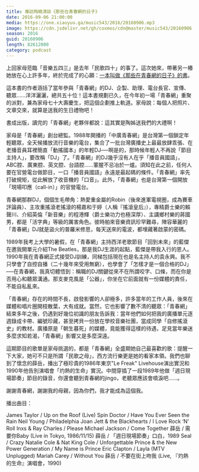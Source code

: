 ```yaml
---
title: 專訪陶曉清談《那些在青春網的日子》
date: 2016-09-06 21:00:00
media: https://one.xiaoyuu.ga/music543/2016/20160906.mp3
image: https://cdn.jsdelivr.net/gh/coxmos/cdn@master/music543/20160906.jpg
season: 2016
guid: 20160906
length: 82612000
category: podcast
---
```


上回家母蒞臨「音樂五四三」是去年「民歌四十」的事了。這次她來，帶著另一樁她放在心上許多年，終於完成了的心願：<a href="http://www.books.com.tw/products/0010726977" target="_blank">一本叫做《那些在青春網的日子》的書</a>。

這本書的作者涵括了當年參與「青春網」的DJ、企製、助理、電台長官、宣傳、聽眾……洋洋灑灑，總共五十位！這本書規劃已久，在今年初一場「青春網」重聚的派對，兼為家母七十大壽慶生，把這個企劃推上軌道。家母說：每個人把照片、文章交來，就算是送我的生日禮物吧！

書成出版，讀完的「青春網」老夥伴都說：這其實是陶姊送我們的大禮啊！

家母是「青春網」創台總監。1988年開播的「中廣青春網」是台灣第一個鎖定年輕聽眾，全天候播放流行音樂的電台，集合了一批台灣廣播史上最最放肆乖張、在老播音員耳裡簡直「動搖國本」的年輕DJ──啊是的，那時候年輕人不再說「節目主持人」，要改稱「DJ」了。「青春網」的DJ幾乎沒有人在乎「播音員國語」，ABC腔、廣東腔、英文腔、台語腔……葷腥不忌冶於一爐。須知在此之前，任何人要在官營電台做節目，一口「播音員國語」永遠是最起碼的條件。「青春網」率先打破規矩，從此解放了收音機的「口音」。此外，「青春網」也是台灣第一個開放「現場叩應（call-in）」的官營電台。

青春網那群DJ，個個生毛帶角：熱愛重金屬的Robin（後來進軍電視圈，成為賽車評論員）、主攻重搖滾老搖滾的楊嘉和于婷（人稱『搖滾皇后』），專精爵士樂的賴聲川、介紹英倫「新音樂」的程港輝（爵士樂功力也極深厚）、主講鄉村樂的蔣國男，都是「活字典」等級的厲害角色。彼時舶來音樂資訊珍罕難尋，陣容華麗的「青春網」DJ就是盜火的普羅米修思，每天送來的電波，都埋藏著啟蒙的密碼。

1989年我考上大學的暑假，在「青春網」主持西洋老歌節目「回到未來」的藍傑在邀我開單元介紹The Beatles，那是我DJ生涯的起點，藍傑是帶我入行的恩人。1990年我在青春網正式接受DJ訓練，同梯包括現在也是名主持人的袁永興。我不只學會了自控自播（二十幾年來受用無窮），也學會了「怎樣才是一個合格的DJ」──在青春網，我真切體悟到：稱職的DJ關鍵從來不在所謂咬字、口條，而在你是否用心和聽眾溝通。那支麥克風是「公器」，你坐在它前面就有一份媒體的責任，不能自私亂來。

「青春網」存在的時間不長，啟發影響的人卻極多，許多當年的工作人員，後來在媒體和唱片圈開枝散葉，大有成就。當然，它也影響了數不清的聽眾：「青春網」結束多年之後，仍遇到好幾位初識的朋友告訴我：當年他們如何把我的廣播單元逐週錄成卡帶、編號珍藏，甚至拷貝一份放在學校音樂社團，當成同學「自修搖滾史」的教材。廣播原是「朝生暮死」的媒體，竟能獲得這樣的待遇，足見當年樂迷多麼求知若渴，「青春網」影響又是多麼深遠。

這期節目的歌單是家母挑選的，都是「青春網」全盛期她自己最喜歡的歌：提醒一下大家，她可不只是所謂「民歌之母」，西方流行樂更是她的看家本領。我們也聊到了懷念的薛岳，播出了極珍貴的1986年東京"Le Freak" Livehouse演出實況和1990年他告別演唱會「灼熱的生命」實況。中間穿插了一段1989年他做「週日現場節奏」節目的錄音，你還會聽到青春網的jingo，老聽眾應該會噴淚吧……。

謝謝青春網，謝謝我的母親，因為你們，我才能成為這個我。

播出曲目：

James Taylor / Up on the Roof (Live)
Spin Doctor / Have You Ever Seen the Rain
Neil Young / Philadelphia
Joan Jett & the Blackhearts / I Love Rock ‘N’ Roll
Inxs & Ray Charles / Please
Michael Jackson / Come Together
薛岳 / 需要你Baby (Live in Tokyo, 1986/11/15)
薛岳 / 「週日現場節奏」口白，1989
Seal / Crazy
Natalie Cole & Nat King Cole / Unforgettable
Prince & the New Power Generation / My Name is Prince
Eric Clapton / Layla (MTV Unplugged)
Mariah Carey / Without You
薛岳 / 不要在街上吻我 (Live, 『灼熱的生命』演唱會，1990)
